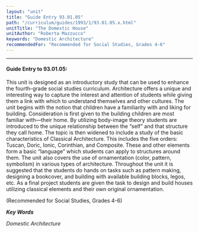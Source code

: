 ```yaml
---
layout: "unit"
title: "Guide Entry 93.01.05"
path: "/curriculum/guides/1993/1/93.01.05.x.html"
unitTitle: "The Domestic House"
unitAuthor: "Roberta Mazzucco"
keywords: "Domestic Architecture"
recommendedFor: "Recommended for Social Studies, Grades 4-6"
---
```

<body>
<hr/>
<h4>
Guide Entry to 93.01.05:
</h4>
This unit is designed as an introductory study that can be used to enhance the fourth-grade social studies curriculum. Architecture offers a unique and interesting way to capture the interest and attention of students while giving them a link with which to understand themselves and other cultures. The unit begins with the notion that children have a familiarity with and liking for building. Consideration is first given to the building children are most familiar with—their home. By utilizing body-image theory students are introduced to the unique relationship between the “self” and that structure they call home. The topic is then widened to include a study of the basic characteristics of Classical Architecture. This includes the five orders: Tuscan, Doric, Ionic, Corinthian, and Composite. These and other elements form a basic “language” which students can apply to structures around them. The unit also covers the use of ornamentation (color, pattern, symbolism) in various types of architecture. Throughout the unit it is suggested that the students do hands on tasks such as pattern making, designing a bookcover, and building with available building blocks, legos, etc. As a final project students are given the task to design and build houses utilizing classical elements and their own original ornamentation.
<p>
(Recommended for Social Studies, Grades 4-6)
</p>
<p>
<b>
<i>
Key Words
</i>
</b>
<br/>
</p>
<p>
<i>
Domestic Architecture
</i>
</p>
</body>